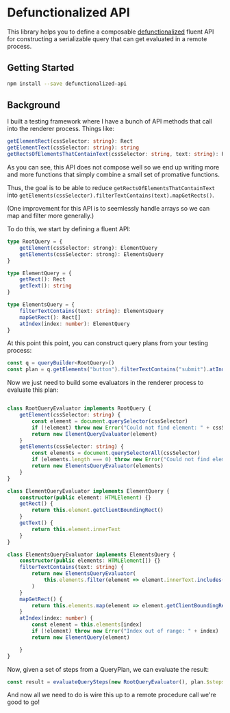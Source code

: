 # Defunctionalized API

This library helps you to define a composable [defunctionalized](https://blog.sigplan.org/2019/12/30/defunctionalization-everybody-does-it-nobody-talks-about-it/) fluent API for constructing a serializable query that can get evaluated in a remote process.

## Getting Started

```sh
npm install --save defunctionalized-api
```

## Background

I built a testing framework where I have a bunch of API methods that call into the renderer process. Things like:

```ts
getElementRect(cssSelector: string): Rect
getElementText(cssSelector: string): string
getRectsOfElementsThatContainText(cssSelector: string, text: string): Rect[]
```

As you can see, this API does not compose well so we end up writing more and more functions that simply combine a small set of promative functions.

Thus, the goal is to be able to reduce `getRectsOfElementsThatContainText` into `getElements(cssSelector).filterTextContains(text).mapGetRects()`.

(One improvement for this API is to seemlessly handle arrays so we can map and filter more generally.)

To do this, we start by defining a fluent API:

```ts
type RootQuery = {
	getElement(cssSelector: strong): ElementQuery
	getElements(cssSelector: strong): ElementsQuery
}

type ElementQuery = {
	getRect(): Rect
	getText(): string
}

type ElementsQuery = {
	filterTextContains(text: string): ElementsQuery
	mapGetRect(): Rect[]
	atIndex(index: number): ElementQuery
}
```

At this point this point, you can construct query plans from your testing process:

```ts
const q = queryBuilder<RootQuery>()
const plan = q.getElements("button").filterTextContains("submit").atIndex(0).mapGetRects()
```

Now we just need to build some evaluators in the renderer process to evaluate this plan:

```ts

class RootQueryEvaluator implements RootQuery {
	getElement(cssSelector: string) {
		const element = document.querySelector(cssSelector)
		if (!element) throw new Error("Could not find element: " + cssSelector)
		return new ElementQueryEvaluator(element)
	}
	getElements(cssSelector: string) {
		const elements = document.querySelectorAll(cssSelector)
		if (elements.length === 0) throw new Error("Could not find elements: " + cssSelector)
		return new ElementsQueryEvaluator(elements)
	}
}

class ElementQueryEvaluator implements ElementQuery {
	constructor(public element: HTMLElement) {}
	getRect() {
		return this.element.getClientBoundingRect()
	}
	getText() {
		return this.element.innerText
	}
}

class ElementsQueryEvaluator implements ElementsQuery {
	constructor(public elements: HTMLElement[]) {}
	filterTextContains(text: string) {
		return new ElementsQueryEvaluator(
			this.elements.filter(element => element.innerText.includes(text))
		)
	}
	mapGetRect() {
		return this.elements.map(element => element.getClientBoundingRect())
	}
	atIndex(index: number) {
		const element = this.elements[index]
		if (!element) throw new Error("Index out of range: " + index)
		return new ElementQuery(element)

	}
}
```

Now, given a set of steps from a QueryPlan, we can evaluate the result:

```ts
const result = evaluateQuerySteps(new RootQueryEvaluator(), plan.$steps)
```

And now all we need to do is wire this up to a remote procedure call we're good to go!

